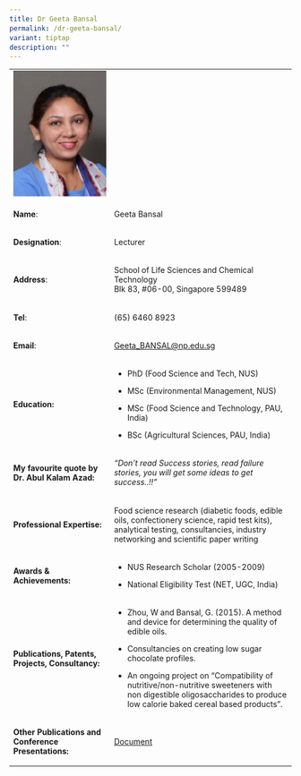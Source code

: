```yaml
---
title: Dr Geeta Bansal
permalink: /dr-geeta-bansal/
variant: tiptap
description: ""
---
```

<table style="minWidth: 50px">
<colgroup>
<col>
<col>
</colgroup>
<tbody>
<tr>
<td rowspan="1" colspan="1">
<div class="isomer-image-wrapper">
<img style="width: 100%" height="auto" width="100%" alt="Geeta Bansal" src="/images/LSCT/Geeta_Bansal.jpg">
</div>
</td>
<td rowspan="1" colspan="1">
<p></p>
</td>
</tr>
<tr>
<td rowspan="1" colspan="1">
<p><strong>Name</strong>:&nbsp;&nbsp;&nbsp;&nbsp;&nbsp;&nbsp;&nbsp;&nbsp;&nbsp;&nbsp;&nbsp;&nbsp;&nbsp;&nbsp;&nbsp;&nbsp;&nbsp;&nbsp;&nbsp;&nbsp;&nbsp;&nbsp;&nbsp;&nbsp;&nbsp;</p>
</td>
<td rowspan="1" colspan="1">
<p>​Geeta Bansal</p>
</td>
</tr>
<tr>
<td rowspan="1" colspan="1">
<p>​<strong>Designation</strong>:</p>
</td>
<td rowspan="1" colspan="1">
<p>​Lecturer</p>
</td>
</tr>
<tr>
<td rowspan="1" colspan="1">
<p><strong>Address</strong>: ​</p>
</td>
<td rowspan="1" colspan="1">
<p>School of Life Sciences and Chemical Technology
<br>Blk 83, #06-00, Singapore 599489​</p>
</td>
</tr>
<tr>
<td rowspan="1" colspan="1">
<p><strong>Tel</strong>: &nbsp;&nbsp;&nbsp; ​</p>
</td>
<td rowspan="1" colspan="1">
<p>(65) 6460 8923​</p>
</td>
</tr>
<tr>
<td rowspan="1" colspan="1">
<p><strong>Email</strong>: ​</p>
</td>
<td rowspan="1" colspan="1">
<p><a href="mailto:Geeta_BANSAL@np.edu.sg" rel="noopener noreferrer nofollow" target="_blank">Geeta_BANSAL@np.edu.sg</a>
</p>
</td>
</tr>
<tr>
<td rowspan="1" colspan="1">
<p><strong>Education:</strong>
</p>
</td>
<td rowspan="1" colspan="1">
<ul data-tight="true" class="tight">
<li>
<p>PhD (Food Science and Tech, NUS)</p>
</li>
<li>
<p>MSc (Environmental Management, NUS)</p>
</li>
<li>
<p>​MSc (Food Science and Technology, PAU, India)</p>
</li>
<li>
<p>BSc (Agricultural Sciences, PAU, India)</p>
</li>
</ul>
</td>
</tr>
<tr>
<td rowspan="1" colspan="1">
<p><strong>My favourite quote by Dr. Abul Kalam Azad:</strong>
</p>
</td>
<td rowspan="1" colspan="1">
<p><em>“Don’t read Success stories, read failure stories, you will get some ideas to get success..!!”</em>
</p>
</td>
</tr>
<tr>
<td rowspan="1" colspan="1">
<p><strong>Professional Expertise​:</strong>
</p>
</td>
<td rowspan="1" colspan="1">
<p>Food science research (diabetic foods, edible oils, confectionery science,
rapid test kits), analytical testing, consultancies, industry networking
and scientific paper writing</p>
</td>
</tr>
<tr>
<td rowspan="1" colspan="1">
<p><strong>Awards &amp; Achievements​:</strong>
</p>
</td>
<td rowspan="1" colspan="1">
<ul data-tight="true" class="tight">
<li>
<p>​NUS Research Scholar (2005-2009)</p>
</li>
<li>
<p>National Eligibility Test (NET, UGC, India)</p>
</li>
</ul>
</td>
</tr>
<tr>
<td rowspan="1" colspan="1">
<p><strong>Publications, Patents, Projects, Consultancy:</strong>
</p>
</td>
<td rowspan="1" colspan="1">
<ul data-tight="true" class="tight">
<li>
<p>Zhou, W and Bansal, G. (2015). A method and device for determining the
quality of edible oils.</p>
</li>
<li>
<p>Consultancies on creating low sugar chocolate profiles.</p>
</li>
<li>
<p>An ongoing project on “Compatibility of nutritive/non-nutritive sweeteners
with non digestible oligosaccharides to produce low calorie baked cereal
based products”.&nbsp;</p>
</li>
</ul>
</td>
</tr>
<tr>
<td rowspan="1" colspan="1">
<p><strong>Other Publications and Conference Presentations:</strong>
</p>
</td>
<td rowspan="1" colspan="1">
<p><a href="/files/LSCT/OtherPublications_Geeta.pdf" rel="noopener noreferrer nofollow" target="_blank">Document</a>
</p>
</td>
</tr>
</tbody>
</table>
<p></p>